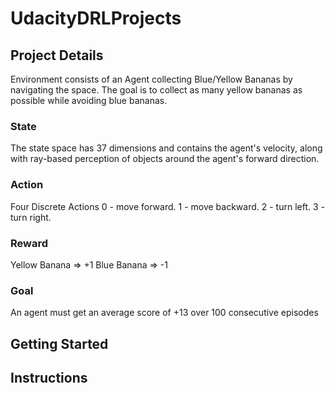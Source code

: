 # UdacityDRLProjects

## Project Details
Environment consists of an Agent collecting Blue/Yellow Bananas by navigating the space. The goal is to collect as many yellow bananas as possible while avoiding blue bananas.
### State
The state space has 37 dimensions and contains the agent's velocity, along with ray-based perception of objects around the agent's forward direction.
### Action
Four Discrete Actions
0 - move forward.
1 - move backward.
2 - turn left.
3 - turn right.
### Reward
Yellow Banana => +1
Blue Banana => -1
### Goal
An agent must get an average score of +13 over 100 consecutive episodes

## Getting Started

## Instructions
